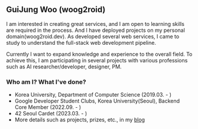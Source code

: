 ## GuiJung Woo (woog2roid)

I am interested in creating great services, and I am open to learning skills are required in the process. And I have deployed projects on my personal domain(woog2roid.dev). As developed several web services, I came to study to understand the full-stack web development pipeline.

Currently I want to expand knowledge and experience to the overall field. To achieve this, I am participating in several projects with various professions such as AI researcher/developer, designer, PM.

### Who am I? What I've done?

- Korea University, Department of Computer Science (2019.03. - )
- Google Developer Student Clubs, Korea University(Seoul), Backend Core Member (2022.09. - )
- 42 Seoul Cardet (2023.03. - )
- More details such as projects, prizes, etc., in my [blog](https://woog2roid.dev)